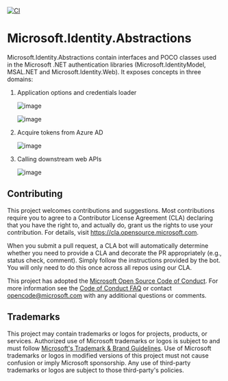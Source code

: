 [![CI](https://github.com/AzureAD/microsoft-identity-abstractions-for-dotnet/actions/workflows/dotnetcore.yml/badge.svg)](https://github.com/AzureAD/microsoft-identity-abstractions-for-dotnet/actions/workflows/dotnetcore.yml)

# Microsoft.Identity.Abstractions

Microsoft.Identity.Abstractions contain interfaces and POCO classes used in the Microsoft .NET authentication
libraries (Microsoft.IdentityModel, MSAL.NET and Microsoft.Identity.Web). It exposes concepts in three domains:

1. Application options and credentials loader

   ![image](https://user-images.githubusercontent.com/13203188/215366542-b2a8488b-ff3c-4de7-9634-7f6f29a9b2d3.png)

   ![image](https://user-images.githubusercontent.com/13203188/206561108-acee3ef2-0183-4390-9238-a053a6e70aee.png)

2. Acquire tokens from Azure AD

   ![image](https://user-images.githubusercontent.com/13203188/215366777-e405d34b-637c-4d38-a190-1217e0de4b47.png)

3. Calling downstream web APIs

   ![image](https://user-images.githubusercontent.com/13203188/215366832-911a24a9-e077-4ede-b2b4-67c5fa06a82d.png)

## Contributing

This project welcomes contributions and suggestions.  Most contributions require you to agree to a
Contributor License Agreement (CLA) declaring that you have the right to, and actually do, grant us
the rights to use your contribution. For details, visit https://cla.opensource.microsoft.com.

When you submit a pull request, a CLA bot will automatically determine whether you need to provide
a CLA and decorate the PR appropriately (e.g., status check, comment). Simply follow the instructions
provided by the bot. You will only need to do this once across all repos using our CLA.

This project has adopted the [Microsoft Open Source Code of Conduct](https://opensource.microsoft.com/codeofconduct/).
For more information see the [Code of Conduct FAQ](https://opensource.microsoft.com/codeofconduct/faq/) or
contact [opencode@microsoft.com](mailto:opencode@microsoft.com) with any additional questions or comments.

## Trademarks

This project may contain trademarks or logos for projects, products, or services. Authorized use of Microsoft 
trademarks or logos is subject to and must follow 
[Microsoft's Trademark & Brand Guidelines](https://www.microsoft.com/en-us/legal/intellectualproperty/trademarks/usage/general).
Use of Microsoft trademarks or logos in modified versions of this project must not cause confusion or imply Microsoft sponsorship.
Any use of third-party trademarks or logos are subject to those third-party's policies.
